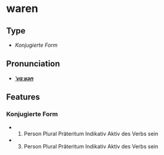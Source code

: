 # waren
## Type
- _Konjugierte Form_
## Pronunciation
- **_[ˈvaːʁən](https://commons.wikimedia.org/wiki/File:De-waren.ogg)_**
## Features
### Konjugierte Form
- 1. Person Plural Präteritum Indikativ Aktiv des Verbs sein
- 3. Person Plural Präteritum Indikativ Aktiv des Verbs sein
